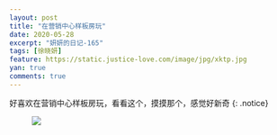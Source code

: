 ```yaml
---
layout: post
title: "在营销中心样板房玩"
date: 2020-05-28
excerpt: "妍妍的日记-165"
tags: [徐晓妍]
feature: https://static.justice-love.com/image/jpg/xktp.jpg
yan: true
comments: true
---
```

好喜欢在营销中心样板房玩，看看这个，摸摸那个，感觉好新奇
{: .notice}
<figure>
    <img src="{{ site.staticUrl }}/yanyan/image/yinxiaozhongxinyangbanfangwan.jpg" />
</figure>

